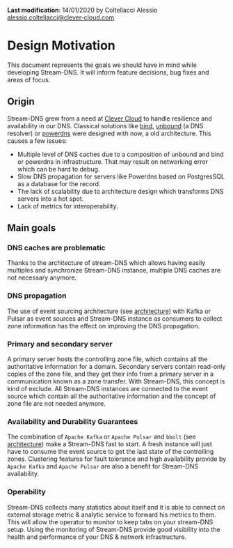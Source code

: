 **Last modification**: 14/01/2020 by Coltellacci Alessio <alessio.coltellacci@clever-cloud.com>

# Design Motivation

This document represents the goals we should have in mind while developing Stream-DNS. It will inform feature decisions, bug fixes and areas of focus.

## Origin

Stream-DNS grew from a need at [Clever Cloud](https://www.clever-cloud.com/) to handle resilience and availability in our DNS. Classical solutions like [bind](https://www.isc.org/bind/), [unbound](https://www.nlnetlabs.nl/projects/unbound/about/) (a DNS resolver) or [powerdns](https://www.powerdns.com/) were designed with now, a old architecture. This causes a few issues:

- Multiple level of DNS caches due to a composition of unbound and bind or powerdns in infrastructure. That may result on networking error which can be hard to debug.
- Slow DNS propagation for servers like Powerdns based on  PostgresSQL as a database for the record.
- The lack of scalability due to architecture design which transforms DNS servers into a hot spot.
- Lack of metrics for interoperability.

## Main goals

### DNS caches are problematic

Thanks to the architecture of stream-DNS which allows having easily multiples and synchronize Stream-DNS instance, multiple DNS caches are not necessary anymore.   

### DNS propagation

The use of event sourcing architecture (see [architecture](ma)) with Kafka or Pulsar as event sources and Stream-DNS instance as consumers to collect zone information has the effect on improving the DNS propagation.

### Primary and secondary server

A primary server hosts the controlling zone file, which contains all the authoritative information for a domain. Secondary servers contain read-only copies of the zone file, and they get their info from a primary server in a communication known as a zone transfer. With Stream-DNS, this concept is kind of exclude. All Stream-DNS instances are connected to the event source which contain all the authoritative information and the concept of zone file are not needed anymore. 

### Availability and Durability Guarantees

The combination of `Apache Kafka` or `Apache Pulsar` and `bbolt`  (see [architecture](ma)) make a Stream-DNS fast to start. A fresh instance will just have to consume the event source to get the last state of the controlling zones. Clustering features for fault tolerance and high availability provide by  `Apache Kafka` and `Apache Pulsar` are also a benefit for Stream-DNS availability.

### Operability

Stream-DNS collects many statistics about itself and it is able to connect on external storage metric & analytic service to forward his metrics to them. This will allow the operator to monitor to keep tabs on your stream-DNS setup. Using the monitoring of Stream-DNS provide good visibility into the health and performance of your DNS & network infrastructure.

[ma]: ./manual.md













